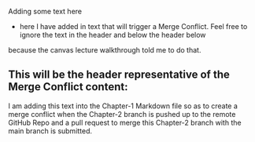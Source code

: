 Adding some text here

- here I have added in text that will trigger a Merge Conflict. Feel free to ignore the text in the header and below the header below

 because the canvas lecture walkthrough told me to do that.

## This will be the header representative of the Merge Conflict content:

I am adding this text into the Chapter-1 Markdown file so as to create a merge conflict when the Chapter-2 branch is pushed up to the remote GitHub Repo and a pull request to merge this Chapter-2 branch with the main branch is submitted.

